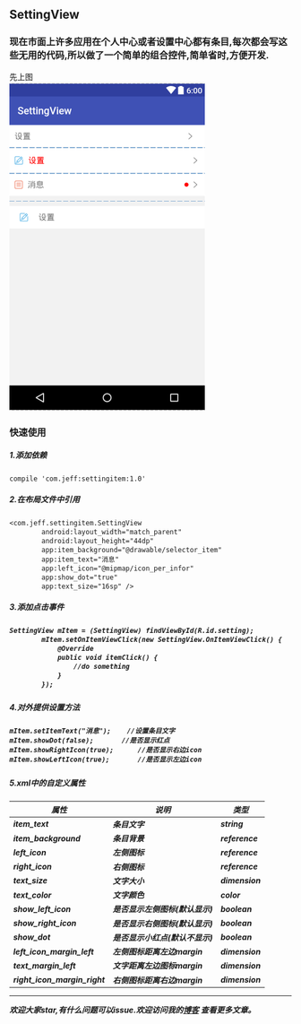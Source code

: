 ## SettingView
### 现在市面上许多应用在个人中心或者设置中心都有条目,每次都会写这些无用的代码,所以做了一个简单的组合控件,简单省时,方便开发.
先上图<br>
![](https://github.com/jeff-sun/SettingView/raw/master/demo.jpg)<br>
<h3>快速使用</h3>
<h5>1.添加依赖</h5><pre><code>compile 'com.jeff:settingitem:1.0'
</code></pre>
<h5>2.在布局文件中引用</h5>
<pre><code>&lt;com.jeff.settingitem.SettingView
        android:layout_width="match_parent"
        android:layout_height="44dp"
        app:item_background="@drawable/selector_item"
        app:item_text="消息"
        app:left_icon="@mipmap/icon_per_infor"
        app:show_dot="true"
        app:text_size="16sp" /&gt;
</code></pre>
<h5>3.添加点击事件<h5>
<pre><code>SettingView mItem = (SettingView) findViewById(R.id.setting);
        mItem.setOnItemViewClick(new SettingView.OnItemViewClick() {
            @Override
            public void itemClick() {
                //do something
            }
        });
</code></pre>
<h5>4.对外提供设置方法<h5>
<pre><code>mItem.setItemText("消息");    //设置条目文字
mItem.showDot(false);       //是否显示红点
mItem.showRightIcon(true);      //是否显示右边icon
mItem.showLeftIcon(true);       //是否显示左边icon</code></pre>
<h5>5.xml中的自定义属性<h5>
<table>
<thead>
<tr>
<th>属性</th>
<th>说明</th>
<th>类型</th>
</tr>
</thead>
<tbody>
<tr>
<td>item_text</td>
<td>条目文字</td>
<td>string</td>
</tr>
<tr>
<td>item_background</td>
<td>条目背景</td>
<td>reference</td>
</tr>
<tr>
<td>left_icon</td>
<td>左侧图标</td>
<td>reference</td>
</tr>
<tr>
<td>right_icon</td>
<td>右侧图标</td>
<td>reference</td>
</tr>
<tr>
<td>text_size</td>
<td>文字大小</td>
<td>dimension</td>
</tr>
<tr>
<td>text_color</td>
<td>文字颜色</td>
<td>color</td>
</tr>
<tr>
<td>show_left_icon</td>
<td>是否显示左侧图标(默认显示)</td>
<td>boolean</td>
</tr>
<tr>
<td>show_right_icon</td>
<td>是否显示右侧图标(默认显示)</td>
<td>boolean</td>
</tr>
<tr>
<td>show_dot</td>
<td>是否显示小红点(默认不显示)</td>
<td>boolean</td>
</tr>
<tr>
<td>left_icon_margin_left</td>
<td>左侧图标距离左边margin</td>
<td>dimension</td>
</tr>
<tr>
<td>text_margin_left</td>
<td>文字距离左边图标margin</td>
<td>dimension</td>
</tr>
<tr>
<td>right_icon_margin_right</td>
<td>右侧图标距离右边margin</td>
<td>dimension</td>
</tr>
</tbody></table>
<hr>
<p>欢迎大家star,有什么问题可以issue.欢迎访问我的<a href="http://www.jianshu.com/u/3c128613a202/">博客</a> 查看更多文章。</p>
